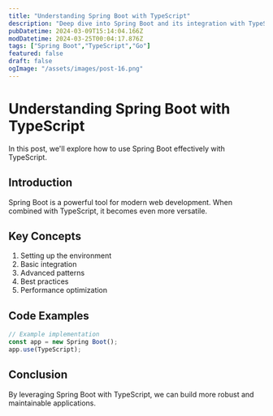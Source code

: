 ```yaml
---
title: "Understanding Spring Boot with TypeScript"
description: "Deep dive into Spring Boot and its integration with TypeScript"
pubDatetime: 2024-03-09T15:14:04.166Z
modDatetime: 2024-03-25T00:04:17.876Z
tags: ["Spring Boot","TypeScript","Go"]
featured: false
draft: false
ogImage: "/assets/images/post-16.png"
---
```


# Understanding Spring Boot with TypeScript

In this post, we'll explore how to use Spring Boot effectively with TypeScript.

## Introduction

Spring Boot is a powerful tool for modern web development. When combined with TypeScript,
it becomes even more versatile.

## Key Concepts

1. Setting up the environment
2. Basic integration
3. Advanced patterns
4. Best practices
5. Performance optimization

## Code Examples

```javascript
// Example implementation
const app = new Spring Boot();
app.use(TypeScript);
```

## Conclusion

By leveraging Spring Boot with TypeScript, we can build more robust and maintainable applications.
